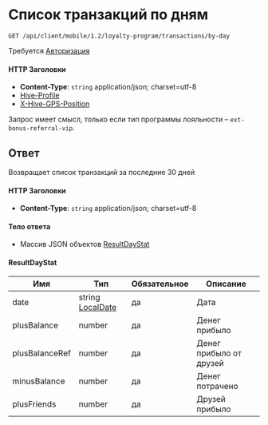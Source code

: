 # Список транзакций по дням

`GET /api/client/mobile/1.2/loyalty-program/transactions/by-day`

Требуется [Авторизация](hmac.md)
#### HTTP Заголовки
* **Content-Type**: `string` application/json; charset=utf-8
* [Hive-Profile](http_headers.md)
* [X-Hive-GPS-Position](http_headers.md)

Запрос имеет смысл, только если тип программы лояльности – `ext-bonus-referral-vip`.

## Ответ
Возвращает список транзакций за последние 30 дней

#### HTTP Заголовки
* **Content-Type**: `string` application/json; charset=utf-8

#### Тело ответа
* Массив JSON объектов [ResultDayStat](#ResultDayStat-fields)

<a name="ResultDayStat-fields"></a>
#### ResultDayStat

Имя | Тип | Обязательное | Описание
--- | --- | --- | ---
date | string [LocalDate](objects.md#OffsetDateTime-item) | да | Дата
plusBalance | number | да | Денег прибыло
plusBalanceRef | number | да | Денег прибыло от друзей
minusBalance | number | да | Денег потрачено
plusFriends | number | да | Друзей прибыло
